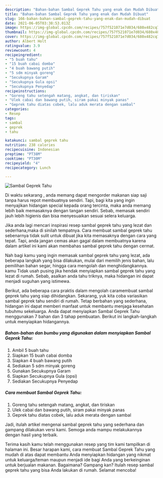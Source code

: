 ```yaml
---
description: "Bahan-bahan Sambal Geprek Tahu yang enak dan Mudah Dibuat"
title: "Bahan-bahan Sambal Geprek Tahu yang enak dan Mudah Dibuat"
slug: 166-bahan-bahan-sambal-geprek-tahu-yang-enak-dan-mudah-dibuat
date: 2021-06-05T03:38:53.013Z
image: https://img-global.cpcdn.com/recipes/757f521071e7d034/680x482cq70/sambal-geprek-tahu-foto-resep-utama.jpg
thumbnail: https://img-global.cpcdn.com/recipes/757f521071e7d034/680x482cq70/sambal-geprek-tahu-foto-resep-utama.jpg
cover: https://img-global.cpcdn.com/recipes/757f521071e7d034/680x482cq70/sambal-geprek-tahu-foto-resep-utama.jpg
author: Albert Holt
ratingvalue: 3.9
reviewcount: 4
recipeingredient:
- "5 buah tahu"
- "15 buah cabai domba"
- "4 buah bawang putih"
- "5 sdm minyak goreng"
- "Secukupnya Garam"
- "Secukupnya Gula opsi"
- "Secukupnya Penyedap"
recipeinstructions:
- "Goreng tahu setengah matang, angkat, dan tiriskan"
- "Ulek cabai dan bawang putih, siram pakai minyak panas"
- "Geprek tahu diatas cobek, lalu aduk merata dengan sambal"
categories:
- Resep
tags:
- sambal
- geprek
- tahu

katakunci: sambal geprek tahu 
nutrition: 238 calories
recipecuisine: Indonesian
preptime: "PT38M"
cooktime: "PT30M"
recipeyield: "4"
recipecategory: Lunch

---
```



![Sambal Geprek Tahu](https://img-global.cpcdn.com/recipes/757f521071e7d034/680x482cq70/sambal-geprek-tahu-foto-resep-utama.jpg)

Di waktu  sekarang , anda memang dapat mengorder makanan siap saji tanpa harus repot membuatnya sendiri. Tapi, bagi kita yang ingin menyajikan hidangan special kepada orang tercinta, maka anda memang lebih baik memasaknya dengan tangan sendiri. Sebab, memasak sendiri jauh lebih higienis dan bisa menyesuaikan sesuai selera keluarga.

Jika anda lagi mencari inspirasi resep sambal geprek tahu yang lezat dan sederhana,maka di sinilah tempatnya. Cara membuat sambal geprek tahu  sebenarnya tidak sulit untuk dibuat jika kita memasaknya dengan cara yang tepat. Tapi, anda jangan cemas akan gagal dalam membuatnya 
karena dalam artikel ini kami akan membahas sambal geprek tahu dengan cermat.  



Nah bagi kamu yang ingin memasak sambal geprek tahu yang lezat, ada beberapa langkah yang bisa dilakukan, mulai dari memilih jenis bahan, lalu pemilihan bahan segar, hingga cara mengolah dan menghidangkannya. kamu Tidak usah pusing jika hendak menyiapkan sambal geprek tahu yang lezat di rumah. Sebab, asalkan anda  tahu triknya, maka hidangan ini dapat menjadi suguhan yang istimewa.

Berikut, ada beberapa cara praktis  dalam mengolah caramembuat sambal geprek tahu yang siap dihidangkan. Sekarang, yuk kita coba variasikan sambal geprek tahu sendiri di rumah. Tetap berbahan yang sederhana, hidangan ini dapat memberi manfaat untuk membantu menjaga kesehatan tubuhmu sekeluarga. Anda dapat menyiapkan Sambal Geprek Tahu menggunakan 7 bahan dan 3 tahap pembuatan. Berikut ini langkah-langkah untuk menyiapkan hidangannya.

<!--inarticleads1-->

##### Bahan-bahan dan bumbu yang digunakan dalam menyiapkan Sambal Geprek Tahu:

1. Ambil 5 buah tahu
1. Siapkan 15 buah cabai domba
1. Siapkan 4 buah bawang putih
1. Sediakan 5 sdm minyak goreng
1. Gunakan Secukupnya Garam
1. Siapkan Secukupnya Gula (opsi)
1. Sediakan Secukupnya Penyedap




<!--inarticleads2-->

##### Cara membuat Sambal Geprek Tahu:

1. Goreng tahu setengah matang, angkat, dan tiriskan
1. Ulek cabai dan bawang putih, siram pakai minyak panas
1. Geprek tahu diatas cobek, lalu aduk merata dengan sambal




Jadi, itulah artikel mengenai  sambal geprek tahu  yang sederhana dan gampang dilakukan versi kami. Semoga anda mampu melakukannya dengan hasil yang terbaik. 

Terima kasih kamu telah menggunakan resep yang tim kami tampilkan di halaman ini. Besar harapan kami, cara membuat  Sambal Geprek Tahu yang mudah di atas dapat membantu Anda menyiapkan hidangan yang nikmat untuk keluarga/teman maupun menjadi ide bagi Anda yang berkeinginan untuk berjualan makanan. Bagaimana? Gampang kan? Itulah resep sambal geprek tahu yang bisa Anda lakukan di rumah. Selamat mencoba!


